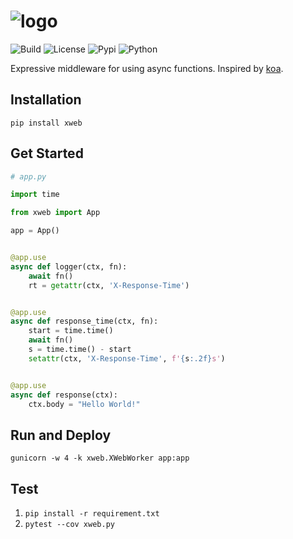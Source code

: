 # ![[logo](https://github.com/gaojiuli/xweb)](logo.png)


![[Build](https://travis-ci.org/gaojiuli/xweb)](https://travis-ci.org/gaojiuli/xweb.svg?branch=master)
![[License](https://pypi.python.org/pypi/xweb/)](https://img.shields.io/pypi/l/xweb.svg)
![[Pypi](https://pypi.python.org/pypi/xweb/)](https://img.shields.io/pypi/v/xweb.svg)
![[Python](https://pypi.python.org/pypi/xweb/)](https://img.shields.io/pypi/pyversions/xweb.svg)

Expressive middleware for using async functions. Inspired by [koa](https://github.com/koajs/koa).

## Installation

`pip install xweb`

## Get Started

```python
# app.py

import time

from xweb import App

app = App()


@app.use
async def logger(ctx, fn):
    await fn()
    rt = getattr(ctx, 'X-Response-Time')


@app.use
async def response_time(ctx, fn):
    start = time.time()
    await fn()
    s = time.time() - start
    setattr(ctx, 'X-Response-Time', f'{s:.2f}s')


@app.use
async def response(ctx):
    ctx.body = "Hello World!"
```

## Run and Deploy

`gunicorn -w 4 -k xweb.XWebWorker app:app`

## Test

1. `pip install -r requirement.txt`
2. `pytest --cov xweb.py`

